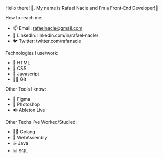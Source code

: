 Hello there! 👋. My name is Rafael Nacle and I'm a Front-End Developer!🖤 

How to reach me:
- 📫 Email: rafaelnacle@gmail.com
- 🛅 LinkedIn: linkedin.com/in/rafael-nacle/
- 🐦 Twitter: twitter.com/rafanacle

Technologies I use/work:
- 🦴 HTML
- 🦋 CSS
- 🧠 Javascript
- 🐱‍👤 Git

Other Tools I know:
- 🧪 Figma
- 📸 Photoshop
- 🔊 Ableton Live

Other Techs I've Worked/Studied:
- 🐱‍🚀 Golang
- 🦚 WebAssembly
- ☕ Java
- 📊 SQL


